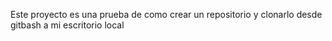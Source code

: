 Este proyecto es una prueba de como crear un repositorio y clonarlo desde gitbash a mi escritorio local
